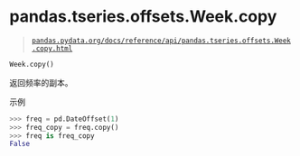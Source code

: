 # pandas.tseries.offsets.Week.copy

> [`pandas.pydata.org/docs/reference/api/pandas.tseries.offsets.Week.copy.html`](https://pandas.pydata.org/docs/reference/api/pandas.tseries.offsets.Week.copy.html)

```py
Week.copy()
```

返回频率的副本。

示例

```py
>>> freq = pd.DateOffset(1)
>>> freq_copy = freq.copy()
>>> freq is freq_copy
False 
```
